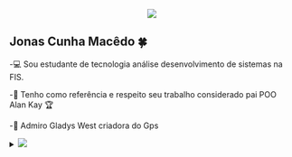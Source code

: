   <p align="center"><img src="https://i.imgur.com/A6bWGFl.gif"/></p>

## Jonas Cunha Macêdo 🍀
-:computer: Sou estudante de tecnologia análise desenvolvimento de sistemas na FIS. 
   
-:guitar:   Tenho como referência e respeito seu trabalho considerado pai POO Alan Kay :trophy:

-:princess: Admiro Gladys West criadora do Gps

<details>
<summary>
  <a href="https://github.com/Jhonasz21"><img src="https://img.shields.io/badge/-Expand%20to%20know%20more-b03544?style=for-the-badge" /></a>
</summary>



### Um pouco mais sobre mim
A pouco tempo atrás eu pedi ao Eterno aprender a aprender conheci então PNL.
A progração neuro-liguística é uma tecnologia que me dá base para ser autoditada com aprendizagem acelerada.
A realidade externa de um evento é igual para todos, e recebemos as informações através dos nossos canais sensoriais (NEURO), que passam por filtros (PROGRAMAÇÃO) e formam uma representação interna para a pessoa. Essa representação interna gera um estado na pessoa, ou seja, leva a diferentes emoções que acabam interferindo na fisiologia e também nos comportamentos, nas ações dessa pessoa, tanto aspecto verbal quanto não verbal (LINGUÍSTICA).
No meio desse processo me libertei do antiga profissão e hoje estudo com afinco para minha area que é o que me faz bem. 


### Programming Languages :scroll:
 
<img height="32" width="32" src="https://cdn.thekrishna.in/img/icon/java.svg" />&nbsp;
<img height="32" width="32" src="https://cdn.thekrishna.in/img/icon/javascript.svg" />&nbsp; 
<img height="32" width="32" src="https://cdn.thekrishna.in/img/icon/html5.svg" />&nbsp; 
<img height="32" width="32" src="https://cdn.thekrishna.in/img/icon/css3.svg" />&nbsp; 
<img height="32" width="32" src="https://cdn.thekrishna.in/img/icon/php.svg" />&nbsp; 

  
### Tools and Frameworks :hammer:


<img height="32" width="32" src="https://cdn.thekrishna.in/img/icon/git.svg" />&nbsp; 
<img height="32" width="32" src="https://cdn.thekrishna.in/img/icon/gimp.svg" />&nbsp; 
 <img height="32" width="32" src="https://pbs.twimg.com/profile_images/1235868806079057921/fTL08u_H_400x400.png" />&nbsp; 
  
<!-- footer --!>

<p align="center">
    <a id="GitHub" href="https://github.com/Jhonasz21"><img width="70px" src="https://img.flaticon.com/icons/png/512/25/25231.png?size=1200x630f&pad=10,10,10,10&ext=png&bg=FFFFFFFF" alt="Jhonasz21 - GitHub" /></a>
    &nbsp;&nbsp;     
    <a id="LinkedIn" href="https://www.linkedin.com/in/jonas-cunha-mac%C3%AAdo-3a9b71178/"><img width="70px" src="https://img.flaticon.com/icons/png/512/174/174857.png?size=1200x630f&pad=10,10,10,10&ext=png&bg=FFFFFFFF" alt="jonas Cunha Macêdo - LinkedIn" /></a> 
   
<img src="https://imgur.com/rilHVxA.png"/>
